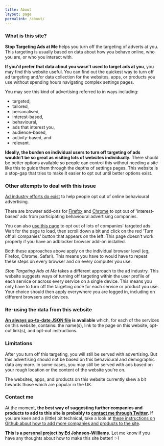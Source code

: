 ```yaml
---
title: About
layout: page
permalink: /about/
---
```


### What is this site?

**Stop Targeting Ads at Me** helps you turn off the targeting of adverts at you. This targeting is usually based on data about how you behave online, who you are, or who you interact with.

**If you'd prefer that data about you wasn't used to target ads at you**, you may find this website useful. You can find out the quickest way to turn off ad targeting and/or data collection for the websites, apps, or products you use without spending hours navigating complex settings pages.

You may see this kind of advertising referred to in ways including:

* targeted,
* tailored,
* personalised,
* interest-based,
* behavioural,
* ads that interest you,
* audience-based,
* activity-based, and
* relevant.

**Ideally, the burden on individual users to turn off targeting of ads wouldn't be so great as visiting lots of websites individually.** There should be better options available so people can control this without needing a site like this to guide them through the depths of settings pages. This website is a stop-gap that tries to make it easier to opt out until better options exist.

### Other attempts to deal with this issue

[Ad industry efforts do exist](http://www.youronlinechoices.com/uk/your-ad-choices) to help people opt out of online behavioural advertising.

There are browser add-ons for [Firefox](https://addons.mozilla.org/en-US/firefox/addon/youronlinechoices-plugin) and [Chrome](https://chrome.google.com/webstore/detail/protect-my-choices/hdgloanjhdcenjgiafkpbehddcnonlic) to opt out of 'interest-based' ads from participating behavioural advertising companies.

You can also [use this page](http://www.youronlinechoices.com/uk/your-ad-choices) to opt out of lots of companies' targeted ads. Wait for the page to load, then scroll down a bit and click on the red 'Turn off all companies' button that appears on the left. This page doesn't work properly if you have an adblocker browser add-on installed.

Both these approaches above apply on the individual browser level (eg, Firefox, Chrome, Safari). This means you have to would have to repeat these steps on every browser and on every computer you use.

*Stop Targeting Ads at Me* takes a different approach to the ad industry. This website suggests ways of turning off targeting within the user profile of each service or across every service on a single device. This means you only have to turn off the targeting once for each service or product you use. Your choice should then apply everywhere you are logged in, including on different browsers and devices.

### Re-using the data from this website

**[An always up-to-date JSON file](/api/api.json) is available** which, for each of the services on this website, contains: the name(s), link to the page on this website, opt-out link(s), and opt-out instructions.

### Limitations

After you turn off this targeting, you will still be served with advertising. But this advertising should not be based on this behavioural and demographic data any more. In some cases, you may still be served with ads based on your rough location or the content of the website you're on.

The websites, apps, and products on this website currently skew a bit towards those which are popular in the UK.

### Contact me

At the moment, **the best way of suggesting further companies and products to add to this site is probably to [contact me through Twitter](https://twitter.com/_edjw).** If you are keen and a (little) bit technical, take a look at [these instructions on Github about how to add more companies and products to the site](https://github.com/edjw/stop-targeting-ads-me#how-to-add-a-company-or-product-to-the-site).

**This is [a personal project by Ed Johnson-Williams](https://twitter.com/_edjw).** Let me know if you have any thoughts about how to make this site better! :-)